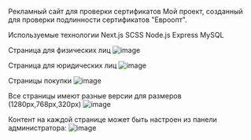 Рекламный сайт для проверки сертификатов
Мой проект, созданный для проверки подлинности сертификатов "Евроопт".

Используемые технологии
Next.js
SCSS
Node.js
Express
MySQL
  
Страница для физических лиц
![image](https://github.com/yeroshevich/SertificatesSite/assets/55634867/e51c5fe1-07e1-4636-aca5-1105352124a0)


Страница для юридических лиц
![image](https://github.com/yeroshevich/SertificatesSite/assets/55634867/02e4146a-b15c-4dd2-b5fd-4acde08f7253)

Страницы покупки
![image](https://github.com/yeroshevich/SertificatesSite/assets/55634867/38ebcd8e-8399-4fbb-aff1-75253e24979e)

Все страницы имеют разные версии для размеров (1280px,768px,320px)
![image](https://github.com/yeroshevich/SertificatesSite/assets/55634867/97b2f5a8-1d55-4e5b-bde9-5013215711ac)

Контент на каждой странице может быть настроен из панели администратора:
![image](https://github.com/yeroshevich/SertificatesSite/assets/55634867/25e7dd89-9b75-4139-ac10-9b13c21702f6)
